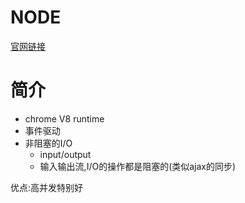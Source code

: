 # NODE
[官网链接](https://nodejs.org/zh-cn/)

# 简介
- chrome V8  runtime
- 事件驱动
- 非阻塞的I/O
  - input/output
  - 输入输出流,I/O的操作都是阻塞的(类似ajax的同步)

优点:高并发特别好
